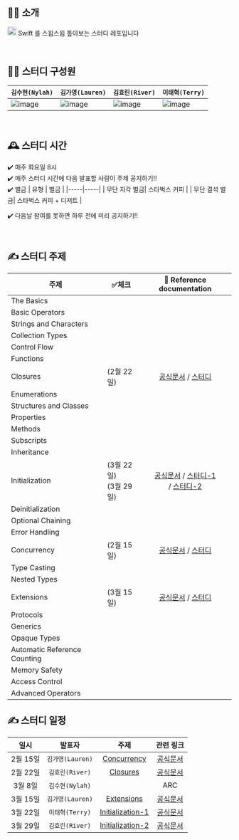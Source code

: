 ## 💁‍♂️ 소개
<img src="https://user-images.githubusercontent.com/57262833/153530073-9f024a24-84e4-4e03-b599-958d0bfbc0f1.png" width=20/> Swift 를 스윕스윕 톺아보는 스터디 레포입니다

<br/>

## 👩‍💻 스터디 구성원
|  `김수현(Nylah)` | `김가영(Lauren)`  | `김효린(River)` |  `이태혁(Terry)` |   
|---|---|---|---|
| ![image](https://user-images.githubusercontent.com/55867479/153530358-735c82db-4f14-48d5-857f-d037ecd4b989.png) | ![image](https://user-images.githubusercontent.com/55867479/153530190-92d91d54-23c9-4c86-8d05-5a4d4a2cd70b.png) | ![image](https://user-images.githubusercontent.com/55867479/153530345-8940b5ed-311a-491a-a85c-ccc9a696b3fb.png) | ![image](https://user-images.githubusercontent.com/55867479/153530325-5cfc6c93-5f5c-4153-b557-fdfcbb298dc9.png) |

<br/>

## 🕰 스터디 시간
✔️ 매주 화요일 8시  
✔️ 매주 스터디 시간에 다음 발표할 사람이 주제 공지하기‼️  
✔️ 벌금
| 유형 | 벌금 | 
|-----|-----|
| 무단 지각 벌금| 스타벅스 커피 |
| 무단 결석 벌금| 스타벅스 커피 + 디저트 |

✔️ 다음날 참여를 못하면 하루 전에 미리 공지하기‼️

<br/>

## ✍ 스터디 주제 
  주제 | ✅체크 | 🔗 Reference documentation
------|-----|:---------:|
The Basics| | |
Basic Operators| | | 
Strings and Characters| | | 
Collection Types| | | 
Control Flow| | | 
Functions| | | 
Closures|(2월 22일)|[공식문서](https://docs.swift.org/swift-book/LanguageGuide/Closures.html) / [스터디](./closures.md)| 
Enumerations| | | 
Structures and Classes| | | 
Properties| | | 
Methods| | | 
Subscripts| | | 
Inheritance| | | 
Initialization|(3월 22일)<br>(3월 29일) |[공식문서](https://docs.swift.org/swift-book/LanguageGuide/Initialization.html) / [스터디-1](./initialization.md)<br>  / [스터디-2](./Initialization-2/Initialization-2.md) | 
Deinitialization| | | 
Optional Chaining| | | 
Error Handling| | | 
Concurrency|(2월 15일)|[공식문서](https://docs.swift.org/swift-book/LanguageGuide/Concurrency.html) / [스터디](./concurrency/concurrency.md)|
Type Casting| | | 
Nested Types| | | 
Extensions|(3월 15일)|[공식문서](https://docs.swift.org/swift-book/LanguageGuide/Extensions.html) / [스터디](./extensions.md) |
Protocols| | | 
Generics| | | 
Opaque Types| | | 
Automatic Reference Counting| | | 
Memory Safety| | | 
Access Control| | | 
Advanced Operators| | | 

## ✍ 스터디 일정
  일시 | 발표자 | 주제 | 관련 링크
:------:|:-----:|:---------:|:----:|
2월 15일|`김가영(Lauren)`| [Concurrency](./concurrency/concurrency.md) |[공식문서](https://docs.swift.org/swift-book/LanguageGuide/Concurrency.html)
2월 22일|`김효린(River)`| [Closures](./closures.md) |[공식문서](https://docs.swift.org/swift-book/LanguageGuide/Closures.html)
3월 8일 |`김수현(Nylah)` | |ARC|[공식문서](https://docs.swift.org/swift-book/LanguageGuide/AutomaticReferenceCounting.html)
3월 15일 | `김가영(Lauren)` | [Extensions](./extensions.md) | [공식문서](https://docs.swift.org/swift-book/LanguageGuide/Extensions.html)
3월 22일 | `이태혁(Terry)` | [Initialization-1](./initialization.md) | [공식문서](https://docs.swift.org/swift-book/LanguageGuide/Initialization.html)
3월 29일|`김효린(River)`| [Initialization-2](./Initialization-2/Initialization-2.md) | [공식문서](https://docs.swift.org/swift-book/LanguageGuide/Initialization.html)

